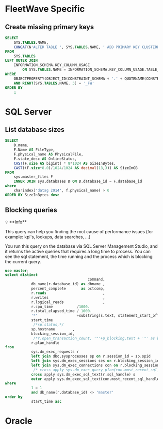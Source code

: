 # FleetWave Specific

## Create missing primary keys

``` sql linenums="1" 
SELECT
    SYS.TABLES.NAME,
    CONCAT(N'ALTER TABLE ', SYS.TABLES.NAME, ' ADD PRIMARY KEY CLUSTERED (RECORD_NUMBER_FW ASC);')
FROM
    SYS.TABLES
LEFT OUTER JOIN
    INFORMATION_SCHEMA.KEY_COLUMN_USAGE
        ON SYS.TABLES.NAME = INFORMATION_SCHEMA.KEY_COLUMN_USAGE.TABLE_NAME
WHERE
    OBJECTPROPERTY(OBJECT_ID(CONSTRAINT_SCHEMA + '.' + QUOTENAME(CONSTRAINT_NAME)), 'ISPRIMARYKEY') IS NULL
    AND RIGHT(SYS.TABLES.NAME, 3) = '_FW'
ORDER BY
    1
```

# SQL Server

## List database sizes

``` sql linenums="1"
SELECT
    D.name,
    F.Name AS FileType,
    F.physical_name AS PhysicalFile,
    F.state_desc AS OnlineStatus,
    CAST(F.size AS bigint) * 8*1024 AS SizeInBytes,
    CAST((F.size*8.0)/1024/1024 AS decimal(18,3)) AS SizeInGB
FROM
    sys.master_files F
    INNER JOIN sys.databases D ON D.database_id = F.database_id
where
    charindex('datag 2014', f.physical_name) > 0
ORDER BY SizeInBytes desc
```

## Blocking queries

<aside>
💡 **Info**

This query can help you finding the root cause of performance issues (for example: kpi's, lookups, data searches, ...)

You run this query on the database via SQL Server Management Studio, and it returns the active queries that requires a long time to process. You can see the sql statement, the time running and the process which is blocking the current query.

``` sql linenums="1"
use master;
select distinct
                                      command,
            db_name(r.database_id) as dbname ,
            percent_complete       as pctcomp,
            r.reads                          ,
            r.writes                         ,
            r.logical_reads                  ,
            r.cpu_time           /1000.                                                      as cpusec       ,
            r.total_elapsed_time / 1000.                                                     as elapsSec     ,
            '*'                  +substring(s.text, statement_start_offset / 2+1, 8096) +'*' as statementTxt ,
            start_time                                                                                       ,
             /*sp.status,*/
            sp.hostname        ,
            blocking_session_id,
             /*r.open_transaction_count, '"'+p_blocking.text + '"' as blocking_StatementTxt, ses.login_name as blocking_login_name, ses.host_name as blocking_host_name, ses.login_time as blocking_login_time, ses.program_name blocking_program_name, */
            r.plan_handle
from
            sys.dm_exec_requests r
            left join dbo.sysprocesses sp on r.session_id = sp.spid
            left join sys.dm_exec_sessions ses on r.blocking_session_id = ses.session_id
            left join sys.dm_exec_connections con on r.blocking_session_id = con.most_recent_session_id
             /* cross apply sys.dm_exec_query_plan(con.most_recent_sql_handle) as qp */
            cross apply sys.dm_exec_sql_text(r.sql_handle) s
            outer apply sys.dm_exec_sql_text(con.most_recent_sql_handle) p_blocking
where
            1 = 1
            and db_name(r.database_id) <> 'master'
order by
            start_time asc
```

</aside>

# Oracle